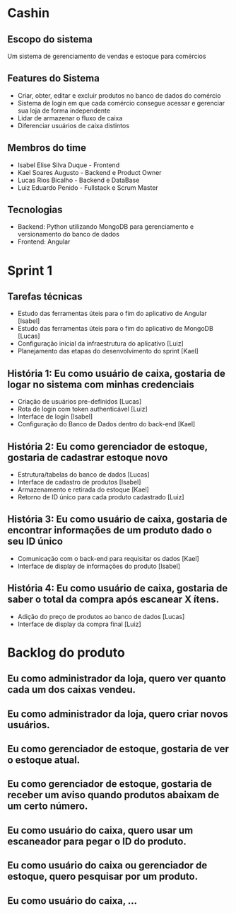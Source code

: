 # Cashin

## Escopo do sistema
Um sistema de gerenciamento de vendas e estoque para comércios
 
## Features do Sistema
  - Criar, obter, editar e excluir produtos no banco de dados do comércio
  - Sistema de login em que cada comércio consegue acessar e gerenciar sua loja de forma independente
  - Lidar de armazenar o fluxo de caixa
  - Diferenciar usuários de caixa distintos

## Membros do time
 - Isabel Elise Silva Duque - Frontend
 - Kael Soares Augusto - Backend e Product Owner
 - Lucas Rios Bicalho - Backend e DataBase
 - Luiz Eduardo Penido - Fullstack e Scrum Master

## Tecnologias
 - Backend: Python utilizando MongoDB para gerenciamento e versionamento do banco de dados
 - Frontend: Angular

#

# Sprint 1

## Tarefas técnicas
- Estudo das ferramentas úteis para o fim do aplicativo de Angular [Isabel]
- Estudo das ferramentas úteis para o fim do aplicativo de MongoDB [Lucas]
- Configuração inicial da infraestrutura do aplicativo [Luiz]
- Planejamento das etapas do desenvolvimento do sprint [Kael]

## História 1: Eu como usuário de caixa, gostaria de logar no sistema com minhas credenciais
- Criação de usuários pre-definidos [Lucas]
- Rota de login com token authenticável [Luiz]
- Interface de login [Isabel]
- Configuração do Banco de Dados dentro do back-end [Kael]

## História 2: Eu como gerenciador de estoque, gostaria de cadastrar estoque novo
- Estrutura/tabelas do banco de dados [Lucas]
- Interface de cadastro de produtos [Isabel]
- Armazenamento e retirada do estoque [Kael]
- Retorno de ID único para cada produto cadastrado [Luiz]

## História 3: Eu como usuário de caixa, gostaria de encontrar informações de um produto dado o seu ID único
- Comunicação com o back-end para requisitar os dados [Kael]
- Interface de display de informações do produto [Isabel]

## História 4: Eu como usuário de caixa, gostaria de saber o total da compra após escanear X ítens.
- Adição do preço de produtos ao banco de dados [Lucas]
- Interface de display da compra final [Luiz]

#

# Backlog do produto
## Eu como administrador da loja, quero ver quanto cada um dos caixas vendeu.
## Eu como administrador da loja, quero criar novos usuários.
## Eu como gerenciador de estoque, gostaria de ver o estoque atual.
## Eu como gerenciador de estoque, gostaria de receber um aviso quando produtos abaixam de um certo número.
## Eu como usuário do caixa, quero usar um escaneador para pegar o ID do produto.
## Eu como usuário do caixa ou gerenciador de estoque, quero pesquisar por um produto.
## Eu como usuário do caixa, ...
